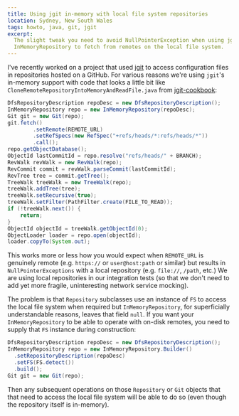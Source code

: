 ```yaml
---
title: Using jgit in-memory with local file system repositories
location: Sydney, New South Wales
tags: howto, java, git, jgit
excerpt:
  The slight tweak you need to avoid NullPointerException when using jgit
  InMemoryRepository to fetch from remotes on the local file system.
---
```


I've recently worked on a project that used [jgit][1] to access configuration
files in repositories hosted on a GitHub. For various reasons we're using
`jgit`'s in-memory support with code that looks a little bit like
`CloneRemoteRepositoryIntoMemoryAndReadFile.java` from [jgit-cookbook][2]:

```.java
DfsRepositoryDescription repoDesc = new DfsRepositoryDescription();
InMemoryRepository repo = new InMemoryRepository(repoDesc);
Git git = new Git(repo);
git.fetch()
        .setRemote(REMOTE_URL)
        .setRefSpecs(new RefSpec("+refs/heads/*:refs/heads/*"))
        .call();
repo.getObjectDatabase();
ObjectId lastCommitId = repo.resolve("refs/heads/" + BRANCH);
RevWalk revWalk = new RevWalk(repo);
RevCommit commit = revWalk.parseCommit(lastCommitId);
RevTree tree = commit.getTree();
TreeWalk treeWalk = new TreeWalk(repo);
treeWalk.addTree(tree);
treeWalk.setRecursive(true);
treeWalk.setFilter(PathFilter.create(FILE_TO_READ));
if (!treeWalk.next()) {
    return;
}
ObjectId objectId = treeWalk.getObjectId(0);
ObjectLoader loader = repo.open(objectId);
loader.copyTo(System.out);
```

This works more or less how you would expect when `REMOTE_URL` is genuinely
remote (e.g. `https://` or `user@host:path` or similar) but results in
`NullPointerExceptions` with a local repository (e.g. `file://`, `/path`,
etc.) We are using local repositories in our integration tests (so that we
don't need to add yet more fragile, uninteresting network service mocking).

The problem is that `Repository` subclasses use an instance of `FS` to access
the local file system when required but `InMemoryRepository`, for superficially
understandable reasons, leaves that field `null`. If you want your
`InMemoryRepository` to be able to operate with on-disk remotes, you need to
supply that `FS` instance during construction:

```.java
DfsRepositoryDescription repoDesc = new DfsRepositoryDescription();
InMemoryRepository repo = new InMemoryRepository.Builder()
  .setRepositoryDescription(repoDesc)
  .setFS(FS.detect())
  .build();
Git git = new Git(repo);
```

Then any subsequent operations on those `Repository` or `Git` objects that
that need to access the local file system will be able to do so (even though
the repository itself is in-memory).

[1]: https://github.com/eclipse/jgit/
[2]: https://github.com/centic9/jgit-cookbook/
